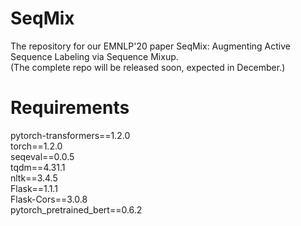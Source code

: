 # SeqMix
The repository for our EMNLP'20 paper SeqMix: Augmenting Active Sequence Labeling via Sequence Mixup.  
(The complete repo will be released soon, expected in December.)

# Requirements
pytorch-transformers==1.2.0  
torch==1.2.0  
seqeval==0.0.5  
tqdm==4.31.1  
nltk==3.4.5  
Flask==1.1.1  
Flask-Cors==3.0.8  
pytorch_pretrained_bert==0.6.2  
